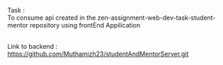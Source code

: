 Task : 
<br> To consume api created in the zen-assignment-web-dev-task-student-mentor repository using frontEnd Appilication

<br> Link to backend : https://github.com/Muthamizh23/studentAndMentorServer.git
